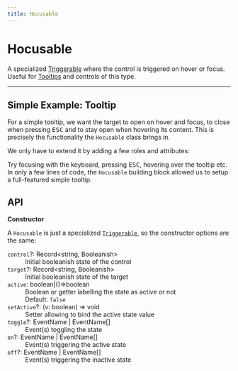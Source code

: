 ```yaml
---
title: Hocusable
---
```


<script lang="ts">
	import Demo from "$components/Demo.svelte";
</script>

# Hocusable

A specialized [Triggerable](/mixins/toggleable) where the control is triggered on hover or focus. Useful for [Tooltips](/components/tooltip) and controls of this type.

---

## Simple Example: Tooltip

For a simple tooltip, we want the target to open on hover and focus, to close when pressing <kbd>ESC</kbd> and to stay open when hovering its content. This is precisely the functionality the `Hocusable` class brings in.

We only have to extend it by adding a few roles and attributes:

<Demo file="./example.svelte" value="code" />

Try focusing with the keyboard, pressing <kbd>ESC</kbd>, hovering over the tooltip etc. In only a few lines of code, the `Hocusable` building block allowed us to setup a full-featured simple tooltip.

## API

**Constructor**

A `Hocusable` is just a specialized [`Triggerable`](/mixins/toggleable), so the constructor options are the same:

<dl>
  <dt><code>control</code>?: <span class="font-mono">Record&lt;string, Booleanish></span></dt>
  <dd>Initial booleanish state of the control</dd>

  <dt><code>target</code>?: <span class="font-mono">Record&lt;string, Booleanish></span></dt>
  <dd>Initial booleanish state of the target</dd>

  <dt><code>active</code>: <span class="font-mono">boolean|()=>boolean</span></dt>
  <dd>Boolean or getter labelling the state as active or not</dd>
  <dd><span class="italic">Default</span>: <code>false</code></dd>

  <dt><code>setActive</code>?: <span class="font-mono">(v: boolean) => void</span></dt>
  <dd>Setter allowing to bind the active state value</dd>

  <dt><code>toggle</code>?: <span class="font-mono">EventName | EventName[]</span></dt>
  <dd>Event(s) toggling the state</dd>

  <dt><code>on</code>?: <span class="font-mono">EventName | EventName[]</span></dt>
  <dd>Event(s) triggering the active state</dd>

  <dt><code>off</code>?: <span class="font-mono">EventName | EventName[]</span></dt>
  <dd>Event(s) triggering the inactive state</dd>
</dl>

